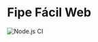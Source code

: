 # Fipe Fácil Web

![Node.js CI](https://github.com/thalesfp/fipefacil-web/workflows/Node.js%20CI/badge.svg?branch=master)
